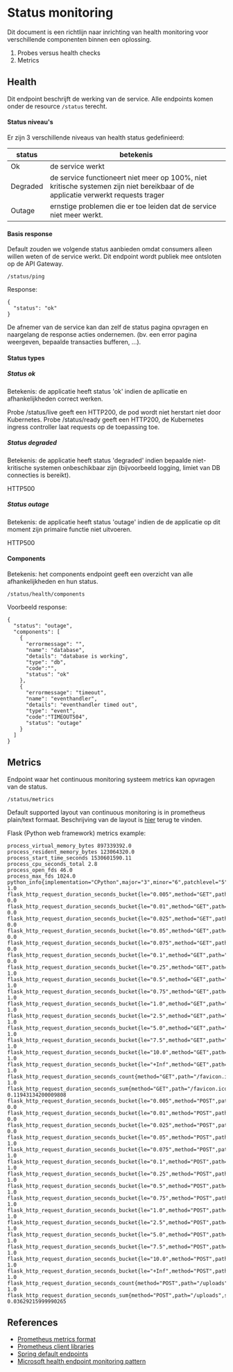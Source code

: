 # Status monitoring

Dit document is een richtlijn naar inrichting van health monitoring voor verschillende componenten binnen een oplossing.

1) Probes versus health checks
2) Metrics


## Health
Dit endpoint beschrijft de werking van de service.
Alle endpoints komen onder de resource `/status` terecht.

#### Status niveau's
Er zijn 3 verschillende niveaus van health status gedefinieerd:

status|betekenis
-------|-------
Ok|de service werkt
Degraded|de service functioneert niet meer op 100%, niet kritische systemen zijn niet bereikbaar of de applicatie verwerkt requests trager
Outage|ernstige problemen die er toe leiden dat de service niet meer werkt.

#### Basis response
Default zouden we volgende status aanbieden omdat consumers alleen willen weten of de service werkt. Dit endpoint wordt publiek mee ontsloten op de API Gateway.
```
/status/ping
```
Response:
```
{
  "status": "ok"
}
```
De afnemer van de service kan dan zelf de status pagina opvragen en naargelang de response acties ondernemen. (bv. een error pagina weergeven, bepaalde transacties bufferen, ...).

#### Status types

##### Status ok
Betekenis: de applicatie heeft status 'ok' indien de apllicatie en afhankelijkheden correct werken.

Probe /status/live geeft een HTTP200, de pod wordt niet herstart niet door Kubernetes.
Probe /status/ready geeft een HTTP200, de Kubernetes ingress controller laat requests op de toepassing toe.

##### Status degraded
Betekenis: de applicatie heeft status 'degraded' indien bepaalde niet-kritische systemen onbeschikbaar zijn (bijvoorbeeld logging, limiet van DB connecties is bereikt).

HTTP500


#####  Status outage
Betekenis: de applicatie heeft status 'outage' indien de de applicatie op dit moment zijn primaire functie niet uitvoeren.

HTTP500

#### Components
Betekenis: het components endpoint geeft een overzicht van alle afhankelijkheden en hun status.

```
/status/health/components
```
Voorbeeld response:
```
{
  "status": "outage",
  "components": [
    {
      "errormessage": "",
      "name": "database",
      "details": "database is working",
      "type": "db",
      "code":"",
      "status": "ok"
    },
    {
      "errormessage": "timeout",
      "name": "eventhandler",
      "details": "eventhandler timed out",
      "type": "event",
      "code":"TIMEOUT504",
      "status": "outage"
    }
  ]
}
```

## Metrics
Endpoint waar het continuous monitoring systeem metrics kan opvragen van de status.
```
/status/metrics
```
Default supported layout van continuous monitoring is in prometheus plain/text formaat. Beschrijving van de layout is [hier](#prometheus-metrics-format) terug te vinden.

Flask (Python web framework) metrics example:
```
process_virtual_memory_bytes 897339392.0
process_resident_memory_bytes 123064320.0
process_start_time_seconds 1530601590.11
process_cpu_seconds_total 2.8
process_open_fds 46.0
process_max_fds 1024.0
python_info{implementation="CPython",major="3",minor="6",patchlevel="5",version="3.6.5"} 1.0
flask_http_request_duration_seconds_bucket{le="0.005",method="GET",path="/favicon.ico",status="404"} 0.0
flask_http_request_duration_seconds_bucket{le="0.01",method="GET",path="/favicon.ico",status="404"} 0.0
flask_http_request_duration_seconds_bucket{le="0.025",method="GET",path="/favicon.ico",status="404"} 0.0
flask_http_request_duration_seconds_bucket{le="0.05",method="GET",path="/favicon.ico",status="404"} 0.0
flask_http_request_duration_seconds_bucket{le="0.075",method="GET",path="/favicon.ico",status="404"} 0.0
flask_http_request_duration_seconds_bucket{le="0.1",method="GET",path="/favicon.ico",status="404"} 0.0
flask_http_request_duration_seconds_bucket{le="0.25",method="GET",path="/favicon.ico",status="404"} 1.0
flask_http_request_duration_seconds_bucket{le="0.5",method="GET",path="/favicon.ico",status="404"} 1.0
flask_http_request_duration_seconds_bucket{le="0.75",method="GET",path="/favicon.ico",status="404"} 1.0
flask_http_request_duration_seconds_bucket{le="1.0",method="GET",path="/favicon.ico",status="404"} 1.0
flask_http_request_duration_seconds_bucket{le="2.5",method="GET",path="/favicon.ico",status="404"} 1.0
flask_http_request_duration_seconds_bucket{le="5.0",method="GET",path="/favicon.ico",status="404"} 1.0
flask_http_request_duration_seconds_bucket{le="7.5",method="GET",path="/favicon.ico",status="404"} 1.0
flask_http_request_duration_seconds_bucket{le="10.0",method="GET",path="/favicon.ico",status="404"} 1.0
flask_http_request_duration_seconds_bucket{le="+Inf",method="GET",path="/favicon.ico",status="404"} 1.0
flask_http_request_duration_seconds_count{method="GET",path="/favicon.ico",status="404"} 1.0
flask_http_request_duration_seconds_sum{method="GET",path="/favicon.ico",status="404"} 0.11943134200009808
flask_http_request_duration_seconds_bucket{le="0.005",method="POST",path="/uploads",status="202"} 0.0
flask_http_request_duration_seconds_bucket{le="0.01",method="POST",path="/uploads",status="202"} 0.0
flask_http_request_duration_seconds_bucket{le="0.025",method="POST",path="/uploads",status="202"} 0.0
flask_http_request_duration_seconds_bucket{le="0.05",method="POST",path="/uploads",status="202"} 1.0
flask_http_request_duration_seconds_bucket{le="0.075",method="POST",path="/uploads",status="202"} 1.0
flask_http_request_duration_seconds_bucket{le="0.1",method="POST",path="/uploads",status="202"} 1.0
flask_http_request_duration_seconds_bucket{le="0.25",method="POST",path="/uploads",status="202"} 1.0
flask_http_request_duration_seconds_bucket{le="0.5",method="POST",path="/uploads",status="202"} 1.0
flask_http_request_duration_seconds_bucket{le="0.75",method="POST",path="/uploads",status="202"} 1.0
flask_http_request_duration_seconds_bucket{le="1.0",method="POST",path="/uploads",status="202"} 1.0
flask_http_request_duration_seconds_bucket{le="2.5",method="POST",path="/uploads",status="202"} 1.0
flask_http_request_duration_seconds_bucket{le="5.0",method="POST",path="/uploads",status="202"} 1.0
flask_http_request_duration_seconds_bucket{le="7.5",method="POST",path="/uploads",status="202"} 1.0
flask_http_request_duration_seconds_bucket{le="10.0",method="POST",path="/uploads",status="202"} 1.0
flask_http_request_duration_seconds_bucket{le="+Inf",method="POST",path="/uploads",status="202"} 1.0
flask_http_request_duration_seconds_count{method="POST",path="/uploads",status="202"} 1.0
flask_http_request_duration_seconds_sum{method="POST",path="/uploads",status="202"} 0.03629215999990265
```

## References
- <a name="prometheus-metrics-format"/>[Prometheus metrics format](https://github.com/prometheus/docs/blob/master/content/docs/instrumenting/exposition_formats.md)
- [Prometheus client libraries](https://prometheus.io/docs/instrumenting/clientlibs/)
- [Spring default endpoints](https://docs.spring.io/spring-boot/docs/current/reference/html/production-ready-endpoints.html)
- [Microsoft health endpoint monitoring pattern](https://docs.microsoft.com/en-us/azure/architecture/patterns/health-endpoint-monitoring)


